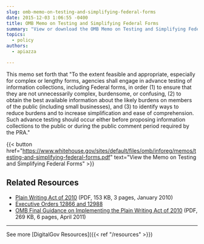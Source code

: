 ```yaml
---
slug: omb-memo-on-testing-and-simplifying-federal-forms
date: 2015-12-03 1:06:55 -0400
title: OMB Memo on Testing and Simplifying Federal Forms
summary: "View or download the OMB Memo on Testing and Simplifying Federal Forms"
topics:
  - policy
authors:
  - apiazza

---
```


This memo set forth that "To the extent feasible and appropriate, especially for complex or lengthy forms, agencies shall engage in advance testing of information collections, including Federal forms, in order (1) to ensure that they are not unnecessarily complex, burdensome, or confusing, (2) to obtain the best available information about the likely burdens on members of the public (including small businesses), and (3) to identify ways to reduce burdens and to increase simplification and ease of comprehension. Such advance testing should occur either before proposing information collections to the public or during the public comment period required by the PRA."

{{< button href="https://www.whitehouse.gov/sites/default/files/omb/inforeg/memos/testing-and-simplifying-federal-forms.pdf" text="View the Memo on Testing and Simplifying Federal Forms" >}}

## Related Resources

- [Plain Writing Act of 2010](https://www.gpo.gov/fdsys/pkg/PLAW-111publ274/pdf/PLAW-111publ274.pdf) (PDF, 153 KB, 3 pages, January 2010)
- [Executive Orders 12866 and 12988](http://www.plainlanguage.gov/plLaw/law/index.cfm)
- [OMB Final Guidance on Implementing the Plain Writing Act of 2010](https://www.whitehouse.gov/sites/whitehouse.gov/files/omb/memoranda/2011/m11-15.pdf) (PDF, 269 KB, 6 pages, April 2011)

---

See more [DigitalGov Resources]({{< ref "/resources" >}})
